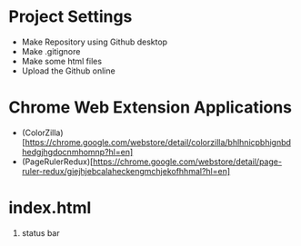 # Project Settings 
- Make Repository using Github desktop
- Make .gitignore
- Make some html files
- Upload the Github online

# Chrome Web Extension Applications

- (ColorZilla)[https://chrome.google.com/webstore/detail/colorzilla/bhlhnicpbhignbdhedgjhgdocnmhomnp?hl=en]
- (PageRulerRedux)[https://chrome.google.com/webstore/detail/page-ruler-redux/giejhjebcalaheckengmchjekofhhmal?hl=en]

# index.html
1. status bar

